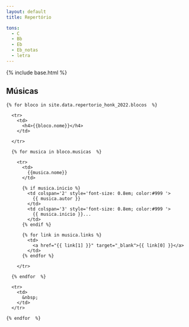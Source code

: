 ```yaml
---
layout: default
title: Repertório

tons:
  - C
  - Bb
  - Eb
  - Eb_notas
  - letra
---
```

{% include base.html %}

<style type="text/css" media="screen">
  td {
    padding: 5px 10px;
  }

  h4 {
    font-size: 1.5em;
    font-weight: bold;
    margin-top:30px;
  }
</style>


<!-- ## Repertório VQF Honk 2022

<br/><br/>

  <div>
    <h3>Ensaios até o HONK</h3>
    <h4>Sábados 15h às 18h</h4>
    13/8<br/>
    20/8<br/>
    27/8 (ensaio será possívelmente o grito do Honk)<br/>
    <br/>
    <h4>Quartas 19h às 22h</h4>
    10/8<br/>
    17/8<br/>
    24/8<br/>
    31/8<br/>
  </div>

<br/><br/><br/>
   -->
## Músicas

  <table>

    {% for bloco in site.data.repertorio_honk_2022.blocos  %}

      <tr>
        <td>
          <h4>{{bloco.nome}}</h4>
        </td>

      </tr>

      {% for musica in bloco.musicas  %}

        <tr>
          <td>
            {{musica.nome}}
          </td>

          {% if musica.inicio %}
            <td colspan='2' style='font-size: 0.8em; color:#999 '>
              {{ musica.autor }}
            </td>
            <td colspan='3' style='font-size: 0.8em; color:#999 '>
              {{ musica.inicio }}...
            </td>
          {% endif %}

          {% for link in musica.links %}
            <td>
              <a href="{{ link[1] }}" target="_blank">{{ link[0] }}</a>
            </td>
          {% endfor %}

        </tr>

      {% endfor  %}

      <tr>
        <td>
          &nbsp;
        </td>
      </tr>

    {% endfor  %}


  </table>


